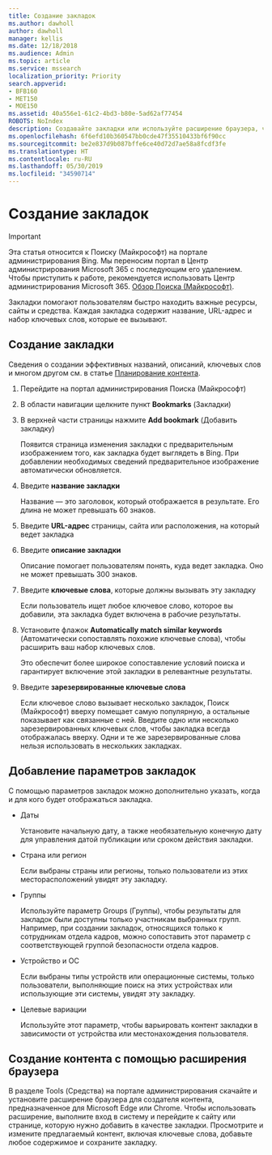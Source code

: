 ```yaml
---
title: Создание закладок
ms.author: dawholl
author: dawholl
manager: kellis
ms.date: 12/18/2018
ms.audience: Admin
ms.topic: article
ms.service: mssearch
localization_priority: Priority
search.appverid:
- BFB160
- MET150
- MOE150
ms.assetid: 40a556e1-61c2-4bd3-b80e-5ad62af77454
ROBOTS: NoIndex
description: Создавайте закладки или используйте расширение браузера, чтобы добавлять их в результаты Поиска (Майкрософт), связанные с работой
ms.openlocfilehash: 6f6efd10b360547bb0cde47f35510433bf6f90cc
ms.sourcegitcommit: be2e837d9b087bffe6ce40d72d7ae58a8fcdf3fe
ms.translationtype: HT
ms.contentlocale: ru-RU
ms.lasthandoff: 05/30/2019
ms.locfileid: "34590714"
---
```

# <a name="create-bookmarks"></a>Создание закладок

> [!IMPORTANT]
> Эта статья относится к Поиску (Майкрософт) на портале администрирования Bing. Мы переносим портал в Центр администрирования Microsoft 365 с последующим его удалением. Чтобы приступить к работе, рекомендуется использовать Центр администрирования Microsoft 365. [Обзор Поиска (Майкрософт)](overview-microsoft-search.md).
    
Закладки помогают пользователям быстро находить важные ресурсы, сайты и средства. Каждая закладка содержит название, URL-адрес и набор ключевых слов, которые ее вызывают.
  
## <a name="create-a-bookmark"></a>Создание закладки

Сведения о создании эффективных названий, описаний, ключевых слов и многом другом см. в статье [Планирование контента](plan-your-content.md).
  
1. Перейдите на портал администрирования Поиска (Майкрософт)
    
2. В области навигации щелкните пункт **Bookmarks** (Закладки)
    
3. В верхней части страницы нажмите **Add bookmark** (Добавить закладку)
    
    Появится страница изменения закладки с предварительным изображением того, как закладка будет выглядеть в Bing. При добавлении необходимых сведений предварительное изображение автоматически обновляется.
    
4. Введите **название закладки**
    
    Название — это заголовок, который отображается в результате. Его длина не может превышать 60 знаков.
    
5. Введите **URL-адрес** страницы, сайта или расположения, на который ведет закладка 
    
6. Введите **описание закладки**
    
    Описание помогает пользователям понять, куда ведет закладка. Оно не может превышать 300 знаков.
    
7. Введите **ключевые слова**, которые должны вызывать эту закладку 
    
    Если пользователь ищет любое ключевое слово, которое вы добавили, эта закладка будет включена в рабочие результаты.
    
8. Установите флажок **Automatically match similar keywords** (Автоматически сопоставлять похожие ключевые слова), чтобы расширить ваш набор ключевых слов. 
    
    Это обеспечит более широкое сопоставление условий поиска и гарантирует включение этой закладки в релевантные результаты.
    
9. Введите **зарезервированные ключевые слова**
    
    Если ключевое слово вызывает несколько закладок, Поиск (Майкрософт) вверху помещает самую популярную, а остальные показывает как связанные с ней. Введите одно или несколько зарезервированных ключевых слов, чтобы закладка всегда отображалась вверху. Одни и те же зарезервированные слова нельзя использовать в нескольких закладках.
    
## <a name="add-bookmark-settings"></a>Добавление параметров закладок

С помощью параметров закладок можно дополнительно указать, когда и для кого будет отображаться закладка.
  
- Даты
    
    Установите начальную дату, а также необязательную конечную дату для управления датой публикации или сроком действия закладки.  
    
- Страна или регион
    
    Если выбраны страны или регионы, только пользователи из этих месторасположений увидят эту закладку.
    
- Группы
    
    Используйте параметр Groups (Группы), чтобы результаты для закладок были доступны только участникам выбранных групп. Например, при создании закладок, относящихся только к сотрудникам отдела кадров, можно сопоставить этот параметр с соответствующей группой безопасности отдела кадров.
    
- Устройство и ОС
    
    Если выбраны типы устройств или операционные системы, только пользователи, выполняющие поиск на этих устройствах или использующие эти системы, увидят эту закладку.
    
- Целевые вариации
    
    Используйте этот параметр, чтобы варьировать контент закладки в зависимости от устройства или местонахождения пользователя.
    
## <a name="use-a-browser-extension-to-create-content"></a>Создание контента с помощью расширения браузера

В разделе Tools (Средства) на портале администрирования скачайте и установите расширение браузера для создателя контента, предназначенное для Microsoft Edge или Chrome. Чтобы использовать расширение, выполните вход в систему и перейдите к сайту или странице, которую нужно добавить в качестве закладки. Просмотрите и измените предлагаемый контент, включая ключевые слова, добавьте любое содержимое и сохраните закладку.